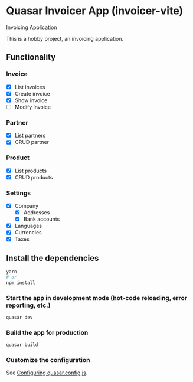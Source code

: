 # Quasar Invoicer App (invoicer-vite)

Invoicing Application

This is a hobby project, an invoicing application.

## Functionality

### Invoice

- [x] List invoices
- [x] Create invoice
- [x] Show invoice
- [ ] Modify invoice

### Partner

- [x] List partners
- [x] CRUD partner

### Product

- [x] List products
- [x] CRUD products

### Settings

- [x] Company
  - [x] Addresses
  - [x] Bank accounts
- [x] Languages
- [x] Currencies
- [x] Taxes

## Install the dependencies

```bash
yarn
# or
npm install
```

### Start the app in development mode (hot-code reloading, error reporting, etc.)

```bash
quasar dev
```

### Build the app for production

```bash
quasar build
```

### Customize the configuration

See [Configuring quasar.config.js](https://v2.quasar.dev/quasar-cli-vite/quasar-config-js).
